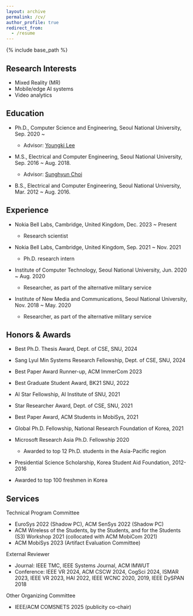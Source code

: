 ```yaml
---
layout: archive
permalink: /cv/
author_profile: true
redirect_from:
  - /resume
---
```


{% include base_path %}

## Research Interests

* Mixed Reality (MR)
* Mobile/edge AI systems
* Video analytics

## Education
* Ph.D., Computer Science and Engineering, Seoul National University, Sep. 2020 ~
  * Advisor: [Youngki Lee](http://youngkilee.blogspot.com/) 

* M.S., Electrical and Computer Engineering, Seoul National University, Sep. 2016 ~ Aug. 2018.
  * Advisor: [Sunghyun Choi](https://sites.google.com/view/sunghyun-chois-home) 

* B.S., Electrical and Computer Engineering, Seoul National University, Mar. 2012 ~ Aug. 2016.

## Experience

* Nokia Bell Labs, Cambridge, United Kingdom, Dec. 2023 ~ Present
  * Research scientist

* Nokia Bell Labs, Cambridge, United Kingdom, Sep. 2021 ~ Nov. 2021
  * Ph.D. research intern

* Institute of Computer Technology, Seoul National University, Jun. 2020 ~ Aug. 2020
  * Researcher, as part of the alternative military service

* Institute of New Media and Communications, Seoul National University, Nov. 2018 ~ May. 2020
  * Researcher, as part of the alternative military service

## Honors & Awards

*	Best Ph.D. Thesis Award, Dept. of CSE, SNU, 2024
  
*	Sang Lyul Min Systems Research Fellowship, Dept. of CSE, SNU, 2024
  
*	Best Paper Award Runner-up, ACM ImmerCom 2023
  
*	Best Graduate Student Award, BK21 SNU, 2022
  
*	AI Star Fellowship, AI Institute of SNU, 2021
  
*	Star Researcher Award, Dept. of CSE, SNU, 2021
  
*	Best Paper Award, ACM Students in MobiSys, 2021
  
*	Global Ph.D. Fellowship, National Research Foundation of Korea, 2021
  
*	Microsoft Research Asia Ph.D. Fellowship 2020
	* Awarded to top 12 Ph.D. students in the Asia-Pacific region
   
*	Presidential Science Scholarship, Korea Student Aid Foundation, 2012-2016 
  * Awarded to top 100 freshmen in Korea

## Services

Technical Program Committee	

*	EuroSys 2022 (Shadow PC), ACM SenSys 2022 (Shadow PC)
  *	ACM Wireless of the Students, by the Students, and for the Students (S3) Workshop 2021 (collocated with ACM MobiCom 2021)
  *	ACM MobiSys 2023 (Artifact Evaluation Committee)

External Reviewer	
  *	Journal: IEEE TMC, IEEE Systems Journal, ACM IMWUT
  *	Conference: IEEE VR 2024, ACM CSCW 2024, CogSci 2024, ISMAR 2023, IEEE VR 2023, HAI 2022, IEEE WCNC 2020, 2019, IEEE DySPAN 2018

Other Organizing Committee	
*	IEEE/ACM COMSNETS 2025 (publicity co-chair)

